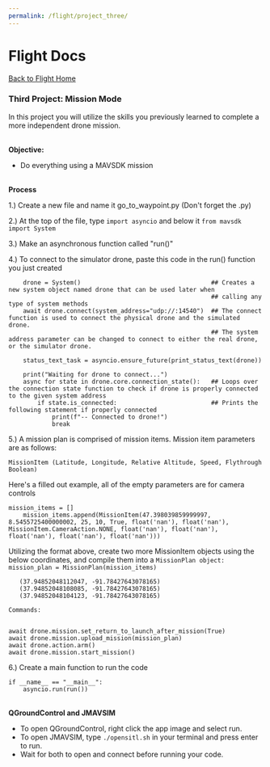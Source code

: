 ```yaml
---
permalink: /flight/project_three/
---
```



# Flight Docs

[Back to Flight Home](/docs/flight/)


### Third Project: Mission Mode

In this project you will utilize the skills you previously 
learned to complete a more independent drone mission.

\
**Objective:**
 - Do everything using a MAVSDK mission

\
**Process**

1.) Create a new file and name it go_to_waypoint.py (Don't forget the .py)

2.) At the top of the file, type ```import asyncio``` and below it ```from mavsdk import System```

3.) Make an asynchronous function called "run()"

4.) To connect to the simulator drone, paste this code in the run() function you just created

```
    drone = System()                                    ## Creates a new system object named drone that can be used later when  
                                                        ## calling any type of system methods
    await drone.connect(system_address="udp://:14540")  ## The connect function is used to connect the physical drone and the simulated drone. 
                                                        ## The system address parameter can be changed to connect to either the real drone, or the simulator drone.

    status_text_task = asyncio.ensure_future(print_status_text(drone))

    print("Waiting for drone to connect...")
    async for state in drone.core.connection_state():   ## Loops over the connection state function to check if drone is properly connected to the given system address
        if state.is_connected:                          ## Prints the following statement if properly connected
            print(f"-- Connected to drone!")
            break
```

5.) A mission plan is comprised of mission items. Mission item parameters are as follows: 
```
MissionItem (Latitude, Longitude, Relative Altitude, Speed, Flythrough Boolean)
```

Here's a filled out example, all of the empty parameters are for camera controls

```
mission_items = []
    mission_items.append(MissionItem(47.398039859999997, 8.5455725400000002, 25, 10, True, float('nan'), float('nan'), MissionItem.CameraAction.NONE, float('nan'), float('nan'),  float('nan'), float('nan'), float('nan')))
``` 

Utilizing the format above, create two more MissionItem objects using the below coordinates, 
and compile them into a ```MissionPlan object:  mission_plan = MissionPlan(mission_items)```

```
   (37.94852048112047, -91.78427643078165)
   (37.94852048108085, -91.78427643078165)
   (37.94852048104123, -91.78427643078165)
```

```
Commands:


await drone.mission.set_return_to_launch_after_mission(True)
await drone.mission.upload_mission(mission_plan)
await drone.action.arm()
await drone.mission.start_mission()
```
6.) Create a main function to run the code  

```
if __name__ == "__main__":
    asyncio.run(run())
```

\
**QGroundControl and JMAVSIM**
 - To open QGroundControl, right click the app image and select run.
 - To open JMAVSIM, type ```./opensitl.sh``` in your terminal and press enter to run.
 - Wait for both to open and connect before running your code.
